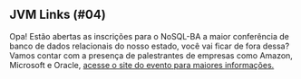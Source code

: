 ## JVM Links (#04)

Opa! Estão abertas as inscrições para o NoSQL-BA a maior conferência de banco de dados relacionais do nosso estado, você vai ficar de fora dessa? Vamos contar com a presença de palestrantes de empresas como Amazon, Microsoft e Oracle,
<a href="http://www.nosqlba.org" target="_blank">acesse o site do evento para maiores informações.</a>
